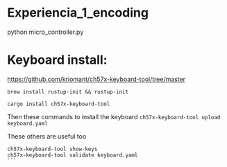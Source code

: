 # Experiencia_1_encoding

python micro_controller.py

# Keyboard install:

https://github.com/kriomant/ch57x-keyboard-tool/tree/master

```
brew install rustup-init && rustup-init

cargo install ch57x-keyboard-tool
```

Then these commands to install the keyboard
`ch57x-keyboard-tool upload keyboard.yaml`

These others are useful too

````
ch57x-keyboard-tool show-keys
ch57x-keyboard-tool validate keyboard.yaml
```
````
